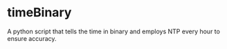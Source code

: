 timeBinary
==========

A python script that tells the time in binary and employs NTP every hour to ensure accuracy.
